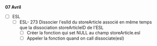 **07 Avril**
- [ ] ESL
    - [ ] ESL- 273 Dissocier l'eslId du storeArticle associé en même temps que la dissociation storeArticleID de l'ESL
        - [ ] Créer la fonction qui set NULL au champ storeArticle.esl
        - [ ] Appeler la fonction quand on call dissociate(esl)
